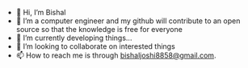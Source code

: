 - 👋 Hi, I’m Bishal
- 👀 I’m a computer engineer and my github will contribute to an open source so that the knowledge is free for everyone
- 🌱 I’m currently developing things...
- 💞️ I’m looking to collaborate on interested things
- 📫 How to reach me is through bishaljoshi8858@gmail.com.

<!---
Bishal-joshi/Bishal-joshi is a ✨ special ✨ repository because its `README.md` (this file) appears on your GitHub profile.
You can click the Preview link to take a look at your changes.
--->
